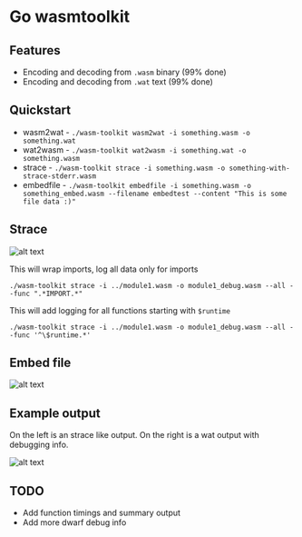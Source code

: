 # Go wasmtoolkit

## Features

* Encoding and decoding from `.wasm` binary (99% done)
* Encoding and decoding from `.wat` text (99% done)

## Quickstart

* wasm2wat - `./wasm-toolkit wasm2wat -i something.wasm -o something.wat`
* wat2wasm - `./wasm-toolkit wat2wasm -i something.wat -o something.wasm`
* strace - `./wasm-toolkit strace -i something.wasm -o something-with-strace-stderr.wasm`
* embedfile - `./wasm-toolkit embedfile -i something.wasm -o something_embed.wasm --filename embedtest --content "This is some file data :)"`

## Strace

![alt text](https://raw.githubusercontent.com/loopholelabs/wasm-toolkit/master/strace.png)

This will wrap imports, log all data only for imports

`./wasm-toolkit strace -i ../module1.wasm -o module1_debug.wasm --all --func ".*IMPORT.*"`

This will add logging for all functions starting with `$runtime`

`./wasm-toolkit strace -i ../module1.wasm -o module1_debug.wasm --all --func '^\$runtime.*'`

## Embed file

![alt text](https://raw.githubusercontent.com/loopholelabs/wasm-toolkit/master/embed.png)

## Example output

On the left is an strace like output. On the right is a wat output with debugging info.

![alt text](https://raw.githubusercontent.com/loopholelabs/wasm-toolkit/master/output.png)

## TODO

* Add function timings and summary output
* Add more dwarf debug info
